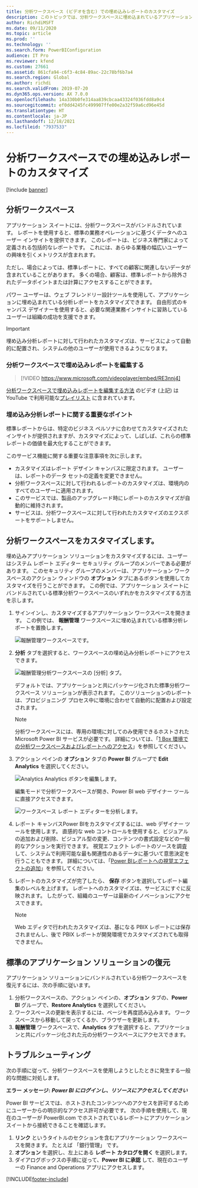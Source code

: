 ```yaml
---
title: 分析ワークスペース (ビデオを含む) での埋め込みレポートのカスタマイズ
description: このトピックでは、分析ワークスペースに埋め込まれているアプリケーション レポートをパワー ユーザーがカスタマイズできるようにする方法について説明します。
author: RichdiMSFT
ms.date: 09/11/2020
ms.topic: article
ms.prod: ''
ms.technology: ''
ms.search.form: PowerBIConfiguration
audience: IT Pro
ms.reviewer: kfend
ms.custom: 27661
ms.assetid: 861cfa94-c6f3-4c84-89ac-22c78bf6b7a4
ms.search.region: Global
ms.author: richdi
ms.search.validFrom: 2019-07-20
ms.dyn365.ops.version: AX 7.0.0
ms.openlocfilehash: 14a330b0fe314aa839cbcaa43324f036fdd8a9c4
ms.sourcegitcommit: ef0dd4245fc499907ffe00e2a32f59a6cd96e45d
ms.translationtype: HT
ms.contentlocale: ja-JP
ms.lasthandoff: 12/18/2021
ms.locfileid: "7937533"
---
```

# <a name="customize-embedded-reports-in-analytical-workspaces"></a>分析ワークスペースでの埋め込みレポートのカスタマイズ

[!include [banner](../includes/banner.md)]


## <a name="analytical-workspaces"></a>分析ワークスペース

アプリケーション スイートには、分析ワークスペースがバンドルされています。 レポートを使用すると、標準の業務オペレーションに基づくデータへのユーザー インサイトを提供できます。 このレポートは、ビジネス専門家によって定義される包括的なレポートです。 これには、あらゆる業種の幅広いユーザーの興味を引くメトリクスが含まれます。

ただし、場合によっては、標準レポートに、すべての顧客に関連しないデータが含まれていることがあります。 多くの場合、顧客は、標準レポートから除外されたデータポイントまたは計算にアクセスすることができます。

パワー ユーザーは、ウェブ フレンドリー設計ツールを使用して、アプリケーションに埋め込まれている分析レポートをカスタマイズできます。 自由形式のキャンバス デザイナーを使用すると、必要な関連業務インサイトに習熟しているユーザーは組織の成功を支援できます。

> [!IMPORTANT]
> 埋め込み分析レポートに対して行われたカスタマイズは、サービスによって自動的に配置され、システムの他のユーザーが使用できるようになります。

### <a name="edit-embedded-reports-in-analytical-workspaces"></a>分析ワークスペースで埋め込みレポートを編集する

> [!VIDEO https://www.microsoft.com/videoplayer/embed/RE3nnj4]

[分析ワークスペースで埋め込みレポートを編集する方法](https://youtu.be/_8WlwmSggcQ) のビデオ (上記) は YouTube で利用可能な[プレイリスト](https://www.youtube.com/playlist?list=PLcakwueIHoT_SYfIaPGoOhloFoCXiUSyW) に含まれています。

### <a name="important-points-about-embedded-analytical-reports"></a>埋め込み分析レポートに関する重要なポイント

標準レポートからは、特定のビジネス ペルソナに合わせてカスタマイズされたインサイトが提供されますが、カスタマイズによって、しばしば、これらの標準レポートの価値を最大化することができます。

このサービス機能に関する重要な注意事項を次に示します。

- カスタマイズはレポート デザイン キャンバスに限定されます。 ユーザーは、レポートのデータ セットの定義を変更できません。
- 分析ワークスペースに対して行われるレポートのカスタマイズは、環境内のすべてのユーザーに適用されます。
- このサービスでは、製品のアップグレード時にレポートのカスタマイズが自動的に維持されます。
- サービスは、分析ワークスペースに対して行われたカスタマイズのエクスポートをサポートしません。

## <a name="customize-an-analytical-workspace"></a>分析ワークスペースをカスタマイズします。

埋め込みアプリケーション ソリューションをカスタマイズするには、ユーザーはシステム レポート エディター セキュリティ グループのメンバーである必要があります。 このセキュリティ グループのメンバーは、アプリケーション ワークスペースのアクション ウィンドウの **オプション** タブにあるボタンを使用してカスタマイズを行うことができます。 この例では、アプリケーション スイートにバンドルされている標準分析ワークスペースのいずれかをカスタマイズする方法を示します。

1. サインインし、カスタマイズするアプリケーション ワークスペースを開きます。 この例では、 **報酬管理** ワークスペースに埋め込まれている標準分析レポートを置換します。

    ![報酬管理ワークスペースです。](media/compensation-management-workspace.png)

2. **分析** タブを選択すると、ワークスペースの埋め込み分析レポートにアクセスできます。

    ![報酬管理分析ワークスペースの [分析] タブ。](media/compensation-management-analytics.png)

    デフォルトでは、アプリケーションと共にパッケージ化された標準分析ワークスペース ソリューションが表示されます。 このソリューションのレポートは、プロビジョニング プロセス中に環境に合わせて自動的に配置および設定されます。

    > [!NOTE]
    > 分析ワークスペースには、専用の環境に対してのみ使用できるホストされた Microsoft Power BI サービスが必要です。 詳細については、「[1 Box 環境での分析ワークスペースおよびレポートへのアクセス](/archive/blogs/dynamicsaxbi/accessing-analytical-workspaces-on-1box-environment)」を参照してください。

3. アクション ペインの **オプション** タブの **Power BI** グループで **Edit Analytics** を選択してください。

    ![Analytics Analytics ボタンを編集します。](media/analytical-workspace-edit-entry.png)

    編集モードで分析ワークスペースが開き、Power BI web デザイナー ツールに直接アクセスできます。

    ![ワークスペース レポート エディターを分析します。](media/analytical-workspace-edit-view.png)

4. レポート キャンバスPower BIをカスタマイズするには、web デザイナー ツールを使用します。 直感的な web コントロールを使用すると、ビジュアルの追加および削除、ビジュアル型の変更、コンテンツの書式設定などの一般的なアクションを実行できます。 視覚エフェクト レポートのソースを調査して、システムで利用可能な最も関連性のあるデータに基づいて意思決定を行うこともできます。 詳細については、「[Power BIレポートへの視覚エフェクトの追加](/power-bi/visuals/power-bi-report-add-visualizations-i)」を参照してください。
5. レポートのカスタマイズが完了したら、 **保存** ボタンを選択してレポート編集のレベルを上げます。 レポートへのカスタマイズは、サービスにすぐに反映されます。 したがって、組織のユーザーは最新のイノベーションにアクセスできます。

    > [!NOTE]
    > Web エディタで行われたカスタマイズは、基になる PBIX レポートには保存されませんし、後で PBIX レポートが開発環境でカスタマイズされても取得できません。

## <a name="restore-the-standard-application-solution"></a>標準のアプリケーション ソリューションの復元

アプリケーション ソリューションにバンドルされている分析ワークスペースを復元するには、次の手順に従います。

1. 分析ワークスペースの、アクション ペインの、**オプション** タブの、**Power BI** グループで、**Restore Analytics** を選択してください。
2. ワークスペースの更新を表示するには、ページを再度読み込みます。 ワークスペースから移動して戻ってくるか、ブラウザーを更新します。
3. **報酬管理** ワークスペースで、**Analytics** タブを選択すると、アプリケーションと共にパッケージ化された元の分析ワークスペースにアクセスできます。

## <a name="troubleshooting"></a>トラブルシューティング

次の手順に従って、分析ワークスペースを使用しようとしたときに発生する一般的な問題に対処します。

**エラー メッセージ:** **_Power BI にログインし、リソースにアクセスしてください_**

Power BI サービスでは、ホストされたコンテンツへのアクセスを許可するためにユーザーからの明示的なアクセス許可が必要です。 次の手順を使用して、現在のユーザーが PowerBI.com でホストされているレポートにアプリケーション スイートから接続できることを確認します。

1. **リンク** というタイトルのセクションを含むアプリケーション ワークスペースを開きます。 たとえば 「銀行管理」 です。
2. **オプション** を選択し、左上にある **レポート カタログを開く** を選択します。
3. ダイアログボックスの手順に従って、**Power BI に承認** して、現在のユーザーの Finance and Operations アプリにアクセスします。


[!INCLUDE[footer-include](../../../includes/footer-banner.md)]